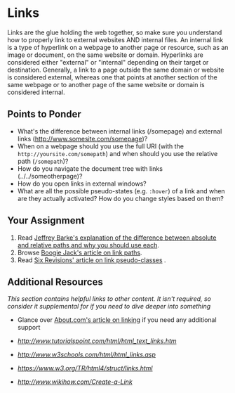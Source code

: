 # Links

Links are the glue holding the web together, so make sure you understand how to properly link to external websites AND internal files. An internal link is a type of hyperlink on a webpage to another page or resource, such as an image or document, on the same website or domain. Hyperlinks are considered either "external" or "internal" depending on their target or destination. Generally, a link to a page outside the same domain or website is considered external, whereas one that points at another section of the same webpage or to another page of the same website or domain is considered internal.

## Points to Ponder

* What's the difference between internal links (/somepage) and external links (http://www.somesite.com/somepage)?
* When on a webpage should you use the full URI (with the `http://yoursite.com/somepath`) and when should you use the relative path (`/somepath`)?
* How do you navigate the document tree with links (../../someotherpage)?
* How do you open links in external windows?
* What are all the possible pseudo-states (e.g. `:hover`) of a link and when are they actually activated?  How do you change styles based on them?

## Your Assignment

1. Read [Jeffrey Barke's explanation of the difference between absolute and relative paths and why you should use each](http://jeffreybarke.net/2013/06/paths-and-urls-relative-and-absolute/).
2. Browse [Boogie Jack's article on link paths](http://www.boogiejack.com/server_paths.html).
3. Read [Six Revisions' article on link pseudo-classes](http://sixrevisions.com/css/link-pseudo-classes/) .

## Additional Resources

*This section contains helpful links to other content. It isn't required, so consider it supplemental for if you need to dive deeper into something*

* Glance over [About.com's article on linking](http://webdesign.about.com/od/beginningtutorials/a/aa040502a.htm) if you need any additional support

* *http://www.tutorialspoint.com/html/html_text_links.htm* 
* *http://www.w3schools.com/html/html_links.asp*
* *https://www.w3.org/TR/html4/struct/links.html*
* *http://www.wikihow.com/Create-a-Link*
